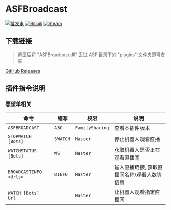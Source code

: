 # ASFBroadcast

[![爱发电](https://img.shields.io/badge/爱发电-chr__-ea4aaa.svg?logo=github-sponsors)](https://afdian.net/@chr233)
[![Bilibili](https://img.shields.io/badge/bilibili-Chr__-00A2D8.svg?logo=bilibili)](https://space.bilibili.com/5805394)
[![Steam](https://img.shields.io/badge/steam-Chr__-1B2838.svg?logo=steam)](https://steamcommunity.com/id/Chr_)

## 下载链接

> 解压后将 "ASFBroadcast.dll" 丢进 ASF 目录下的 "plugins" 文件夹即可安装

[GitHub Releases](https://github.com/chr233/ASFBroadcast/releases)

## 插件指令说明

### 愿望单相关

| 命令                   | 缩写     | 权限            | 说明                                        |
| ---------------------- | -------- | --------------- | ------------------------------------------- |
| `ASFBROADCAST`         | `ABC`    | `FamilySharing` | 查看本插件版本                              |
| `STOPWATCH [Bots]`     | `SWATCH` | `Master`        | 停止机器人观看直播                          |
| `WATCHSTATUS [Bots]`   | `WS`     | `Master`        | 获取机器人是否正在观看直播间                |
| `BROADCASTINFO <Urls>` | `BINFO`  | `Master`        | 输入直播链接, 获取直播间名称/观看人数等信息 |
| `WATCH [Bots] Url`     |          | `Master`        | 让机器人观看指定直播间                      |
